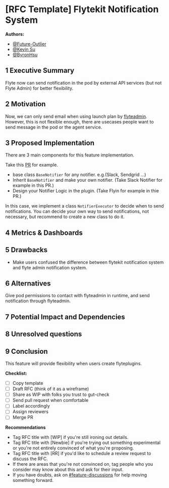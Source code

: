 # [RFC Template] Flytekit Notification System

**Authors:**

- [@Future-Outlier](https://github.com/Future-Outlier)
- [@Kevin Su](https://github.com/pingsutw)
- [@ByronHsu](https://github.com/ByronHsu)

## 1 Executive Summary

Flyte now can send notification in the pod by external API services (but not Flyte Admin) for better flexibility.

## 2 Motivation

Now, we can only send email when using launch plan by [flyteadmin](https://github.com/flyteorg/flyte/tree/master/flyteadmin/pkg/async/notifications).
However, this is not flexible enough, there are usecases people want to send message in the pod or the agent service.

## 3 Proposed Implementation

There are 3 main components for this feature implementation.

Take this [PR](https://github.com/flyteorg/flytekit/pull/2115/files) for example.

- base class `BaseNotifier` for any notifier. e.g.(Slack, Sendgrid ...)
- Inherit `BaseNotifier` and make your own notifier. (Take Slack Notifier for example in this PR.)
- Design your Notifier Logic in the plugin. (Take Flyin for example in thie PR.)

In this case, we implement a class `NotifierExecutor` to decide when to send notifications.
You can decide your own way to send notifications, not necessary, but recommend to create a new class to do it.

## 4 Metrics & Dashboards

## 5 Drawbacks

* Make users confused the difference between flytekit notification system and flyte admin notification system.

## 6 Alternatives

Give pod permissions to contact with flyteadmin in runtime, and send notification through flyteadmin.

## 7 Potential Impact and Dependencies

## 8 Unresolved questions

## 9 Conclusion

This feature will provide flexibility when users create flyteplugins.

**Checklist:**

- [ ]  Copy template
- [ ]  Draft RFC (think of it as a wireframe)
- [ ]  Share as WIP with folks you trust to gut-check
- [ ]  Send pull request when comfortable
- [ ]  Label accordingly
- [ ]  Assign reviewers
- [ ]  Merge PR

**Recommendations**

- Tag RFC title with [WIP] if you're still ironing out details.
- Tag RFC title with [Newbie] if you're trying out something experimental or you're not entirely convinced of what you're proposing.
- Tag RFC title with [RR] if you'd like to schedule a review request to discuss the RFC.
- If there are areas that you're not convinced on, tag people who you consider may know about this and ask for their input.
- If you have doubts, ask on [#feature-discussions](https://slack.com/app_redirect?channel=CPQ3ZFQ84&team=TN89P6GGK) for help moving something forward.
